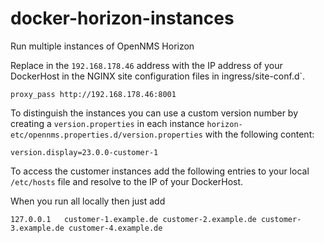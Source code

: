# docker-horizon-instances

Run multiple instances of OpenNMS Horizon

Replace in the `192.168.178.46` address with the IP address of your DockerHost in the NGINX site configuration files in ingress/site-conf.d`.

    proxy_pass http://192.168.178.46:8001
    
To distinguish the instances you can use a custom version number by creating a `version.properties` in each instance `horizon-etc/opennms.properties.d/version.properties` with the following content:

```
version.display=23.0.0-customer-1
```

To access the customer instances add the following entries to your local `/etc/hosts` file and resolve to the IP of your DockerHost.

When you run all locally then just add

```
127.0.0.1   customer-1.example.de customer-2.example.de customer-3.example.de customer-4.example.de
```
